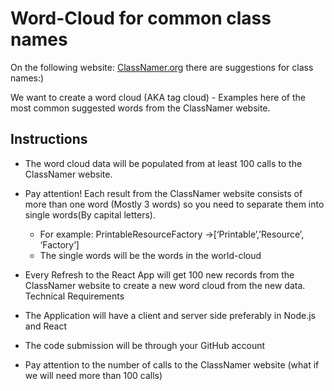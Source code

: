 # Word-Cloud for common class names 

On the following website: [ClassNamer.org](www.ClassNamer.org) there are suggestions for class names:)

We want to create a word cloud (AKA tag cloud) - Examples here of the most common suggested words from the ClassNamer website. 
## Instructions 
* The word cloud data will be populated from at least 100 calls to the ClassNamer website. 

* Pay attention! Each result from the ClassNamer website consists of more than one word (Mostly 3 words) so you need to separate them into single words(By capital letters).
    * For example: 
PrintableResourceFactory ->[‘Printable’,’Resource’, ‘Factory’] 
    * The single words will be the words in the world-cloud 
* Every Refresh to the React App will get 100 new records from the ClassNamer website to create a new word cloud from the new data. 
Technical Requirements 
* The Application will have a client and server side preferably in Node.js and React 
* The code submission will be through your GitHub account 
* Pay attention to the number of calls to the ClassNamer website (what if we will need more than 100 calls)
